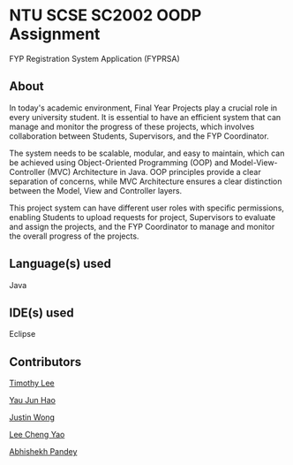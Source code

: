 # NTU SCSE SC2002 OODP Assignment
 FYP Registration System Application (FYPRSA)
 
 ## About
 In today's academic environment, Final Year Projects play a crucial role in every university student. It is essential to have an efficient system that can manage and monitor the progress of these projects, which involves collaboration between Students, Supervisors, and the FYP Coordinator. 
 
 The system needs to be scalable, modular, and easy to maintain, which can be achieved using Object-Oriented Programming (OOP) and Model-View-Controller (MVC) Architecture in Java. OOP principles provide a clear separation of concerns, while MVC Architecture ensures a clear distinction between the Model, View and Controller layers. 
 
This project system can have different user roles with specific permissions, enabling Students to upload requests for project, Supervisors to evaluate and assign the projects, and the FYP Coordinator to manage and monitor the overall progress of the projects.
 
 ## Language(s) used
Java

## IDE(s) used
Eclipse

## Contributors
[Timothy Lee](https://github.com/timooo-thy)

[Yau Jun Hao](https://github.com/junhao21xd)

[Justin Wong](https://github.com/JustinWong645)

[Lee Cheng Yao](https://github.com/chengyaolee)

[Abhishekh Pandey](https://github.com/AbhishekhPandeyVats)
